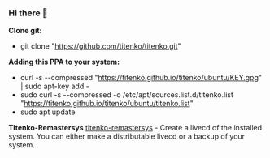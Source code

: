 ### Hi there 👋

**Clone git:** 

 - git clone "https://github.com/titenko/titenko.git"

**Adding this PPA to your system:**

 - curl -s --compressed "https://titenko.github.io/titenko/ubuntu/KEY.gpg"
   | sudo apt-key add -
 - sudo curl -s --compressed -o /etc/apt/sources.list.d/titenko.list
   "https://titenko.github.io/titenko/ubuntu/titenko.list"
 - sudo apt update

**Titenko-Remastersys**
[titenko-remastersys](https://github.com/titenko/titenko/tree/master/ubuntu/titenko-remastersys) - Create a livecd of the installed system. You can either make a distributable livecd or a backup of your system.
